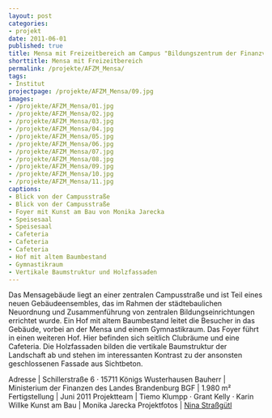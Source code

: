 ```yaml
---
layout: post
categories:
- projekt
date: 2011-06-01
published: true
title: Mensa mit Freizeitbereich am Campus "Bildungszentrum der Finanzverwaltung des Landes Brandenburg"
shorttitle: Mensa mit Freizeitbereich
permalink: /projekte/AFZM_Mensa/
tags: 
- Institut
projectpage: /projekte/AFZM_Mensa/09.jpg
images:
- /projekte/AFZM_Mensa/01.jpg
- /projekte/AFZM_Mensa/02.jpg
- /projekte/AFZM_Mensa/03.jpg
- /projekte/AFZM_Mensa/04.jpg
- /projekte/AFZM_Mensa/05.jpg
- /projekte/AFZM_Mensa/06.jpg
- /projekte/AFZM_Mensa/07.jpg
- /projekte/AFZM_Mensa/08.jpg
- /projekte/AFZM_Mensa/09.jpg
- /projekte/AFZM_Mensa/10.jpg
- /projekte/AFZM_Mensa/11.jpg
captions:
- Blick von der Campusstraße
- Blick von der Campusstraße
- Foyer mit Kunst am Bau von Monika Jarecka
- Speisesaal
- Speisesaal
- Cafeteria
- Cafeteria
- Cafeteria
- Hof mit altem Baumbestand
- Gymnastikraum
- Vertikale Baumstruktur und Holzfassaden
---
```

Das Mensagebäude liegt an einer zentralen Campusstraße und ist Teil eines neuen Gebäudeensembles, das im Rahmen der städtebaulichen Neuordnung und Zusammenführung von zentralen Bildungseinrichtungen errichtet wurde. Ein Hof mit altem Baumbestand leitet die Besucher in das Gebäude, vorbei an der Mensa und einem Gymnastikraum. Das Foyer führt in einen weiteren Hof. Hier befinden sich seitlich Clubräume und eine Cafeteria. Die Holzfassaden bilden die vertikale Baumstruktur der Landschaft ab und stehen im interessanten Kontrast zu der ansonsten geschlossenen Fassade aus Sichtbeton.

Adresse			|	Schillerstraße 6 · 15711 Königs Wusterhausen
Bauherr			|	Ministerium der Finanzen des Landes Brandenburg
BGF				|	1.980 m²
Fertigstellung	|	Juni 2011
Projektteam		|	Tiemo Klumpp · Grant Kelly · Karin Willke
Kunst am Bau	|	Monika Jarecka
Projektfotos	|	[Nina Straßgütl](http://www.ninastrg.de/)